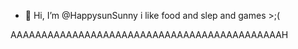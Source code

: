 - 👋 Hi, I’m @HappysunSunny
i like food and slep and games >;(





AAAAAAAAAAAAAAAAAAAAAAAAAAAAAAAAAAAAAAAAAAAAH
